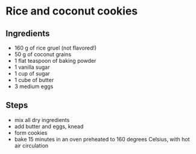 # Rice and coconut cookies

## Ingredients

* 160 g of rice gruel (not flavored!)
* 50 g of coconut grains
* 1 flat teaspoon of baking powder
* 1 vanilla sugar
* 1 cup of sugar
* 1 cube of butter
* 3 medium eggs

## Steps

* mix all dry ingredients
* add butter and eggs, knead
* form cookies
* bake 15 minutes in an oven preheated to 160 degrees Celsius, with hot air
  circulation
